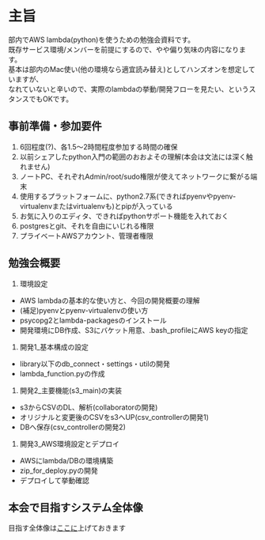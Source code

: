 # 主旨
部内でAWS lambda(python)を使うための勉強会資料です。  
既存サービス環境/メンバーを前提にするので、やや偏り気味の内容になります。  
基本は部内のMac使い(他の環境なら適宜読み替え)としてハンズオンを想定していますが、  
なれていないと辛いので、実際のlambdaの挙動/開発フローを見たい、というスタンスでもOKです。

## 事前準備・参加要件
1. 6回程度(?)、各1.5〜2時間程度参加する時間の確保
1. 以前シェアしたpython入門の範囲のおおよその理解(本会は文法には深く触れません)
1. ノートPC、それぞれAdmin/root/sudo権限が使えてネットワークに繋がる端末
1. 使用するプラットフォームに、python2.7系(できればpyenvやpyenv-virtualenvまたはvirtualenvも)とpipが入っている
1. お気に入りのエディタ、できればpythonサポート機能を入れておく
1. postgresとgit、それを自由にいじれる権限
1. プライベートAWSアカウント、管理者権限

## 勉強会概要
1. 環境設定  
  * AWS lambdaの基本的な使い方と、今回の開発概要の理解
  * (補足)pyenvとpyenv-virtualenvの使い方
  * psycopg2とlambda-packagesのインストール
  * 開発環境にDB作成、S3にバケット用意、.bash_profileにAWS keyの指定
1. 開発1_基本構成の設定
  * library以下のdb_connect・settings・utilの開発
  * lambda_function.pyの作成
1. 開発2_主要機能(s3_main)の実装  
  * s3からCSVのDL、解析(collaboratorの開発)
  * オリジナルと変更後のCSVをs3へUP(csv_controllerの開発1)
  * DBへ保存(csv_controllerの開発2)
1. 開発3_AWS環境設定とデプロイ  
  * AWSにlambda/DBの環境構築
  * zip_for_deploy.pyの開発
  * デプロイして挙動確認

## 本会で目指すシステム全体像
目指す全体像は[ここに](https://github.com/taogasaw/lambda_study/wiki/全体構成)上げておきます

